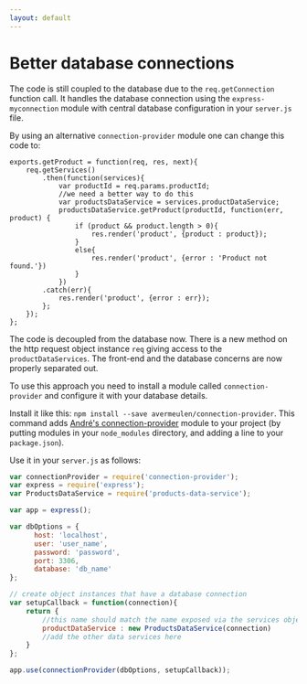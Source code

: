 ```yaml
---
layout: default
---
```

# Better database connections

The code is still coupled to the database due to the `req.getConnection` function call. It handles the database connection using the `express-myconnection` module with central database configuration in your `server.js` file.

By using an alternative `connection-provider` module one can change this code to:

```javascriptconf
exports.getProduct = function(req, res, next){
    req.getServices()
        .then(function(services){
            var productId = req.params.productId;
            //we need a better way to do this
            var productsDataService = services.productDataService;
            productsDataService.getProduct(productId, function(err, product) {
                if (product && product.length > 0){
                    res.render('product', {product : product});
                }
                else{
                    res.render('product', {error : 'Product not found.'})
                }
            })
        .catch(err){
            res.render('product', {error : err});
        };
    });
};
```

The code is decoupled from the database now. There is a new method on the http request object instance `req` giving access to the `productDataServices`. The front-end and the database concerns are now properly separated out.

To use this approach you need to install a module called `connection-provider` and configure it with your database details.

Install it like this: `npm install --save avermeulen/connection-provider`. This command adds [André's connection-provider](https://github.com/avermeulen/connection-provider) module to your project (by putting modules in your `node_modules` directory, and adding a line to your `package.json`).

Use it in your `server.js` as follows:

```javascript
var connectionProvider = require('connection-provider');
var express = require('express');
var ProductsDataService = require('products-data-service');

var app = express();

var dbOptions = {
      host: 'localhost',
      user: 'user_name',
      password: 'password',
      port: 3306,
      database: 'db_name'
};

// create object instances that have a database connection
var setupCallback = function(connection){
    return {
        //this name should match the name exposed via the services object from req.services
        productDataService : new ProductsDataService(connection)
        //add the other data services here
    }
};

app.use(connectionProvider(dbOptions, setupCallback));
```
